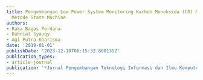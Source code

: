 ```yaml
---
title: Pengembangan Low Power System Monitoring Karbon Monoksida (CO) Menggunakan
  Metode State Machine
authors:
- Raka Bagas Perdana
- Dahnial Syauqy
- Agi Putra Kharisma
date: '2019-01-01'
publishDate: '2023-12-10T00:15:32.800135Z'
publication_types:
- article-journal
publication: '*Jurnal Pengembangan Teknologi Informasi dan Ilmu Komputer*'
---
```

